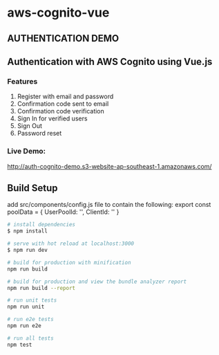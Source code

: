 # aws-cognito-vue

## AUTHENTICATION DEMO
## Authentication with AWS Cognito using Vue.js

### Features
1. Register with email and password
2. Confirmation code sent to email
3. Confirmation code verification
4. Sign In for verified users
5. Sign Out
6. Password reset

### Live Demo:
http://auth-cognito-demo.s3-website-ap-southeast-1.amazonaws.com/

## Build Setup

add src/components/config.js file to contain the following:
export const poolData = {
  UserPoolId: '<your user pool id>',
  ClientId: '<your client id>'
}


``` bash
# install dependencies
$ npm install

# serve with hot reload at localhost:3000
$ npm run dev

# build for production with minification
npm run build

# build for production and view the bundle analyzer report
npm run build --report

# run unit tests
npm run unit

# run e2e tests
npm run e2e

# run all tests
npm test
```
